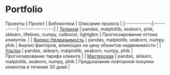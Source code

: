 # Portfolio
Проекты
| Проект       | Библиотеки | Описание проекта |
|:------------:|:----------:|:----------------:|
| [Телеком](https://github.com/koricasmolokom/Portfolio/blob/main/telekom/final_pr_github.ipynb) | pandas, matplotlib, seaborn, phik, sklearn, lifelines, numpy, catboost, lightgbm    |  Прогнозирование оттока клиентов. |
| [Яндекс.Недвижимость](https://github.com/koricasmolokom/Portfolio/blob/main/yandex_nedvig/yandex_nedvig_github.ipynb) | pandas, matplotlib, seaborn, numpy, phik | Анализ факторов, влияющих на цену объектов недвижимости |
| [Ультра](https://github.com/koricasmolokom/Portfolio/blob/main/ultra/class_tel_github.ipynb) | pandas, sklearn, matplotlib, seaborn, numpy, phik | Прогнозирование тарифа клиента |
| [Мастерская](https://github.com/koricasmolokom/Portfolio/tree/main/masterskaya_2024_02/masterskaya_2024_02.ipynb) | pandas, sklearn, matplotlib, seaborn, numpy, phik | Предсказание повторной покупки клиентов в течение 30 дней |
